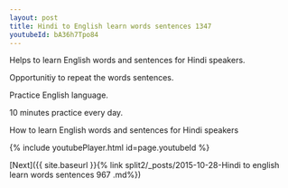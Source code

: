 ```yaml
---
layout: post
title: Hindi to English learn words sentences 1347 
youtubeId: bA36h7Tpo84
---
```

 
 
Helps to learn English words and sentences for Hindi speakers.

Opportunitiy to repeat the words sentences. 

Practice English language. 
 
10 minutes practice every day. 
 
How to learn English words and sentences for Hindi speakers 
 
{% include youtubePlayer.html id=page.youtubeId %}
 
 
[Next]({{ site.baseurl }}{% link  split2/_posts/2015-10-28-Hindi to english learn words sentences 967 .md%})
 
